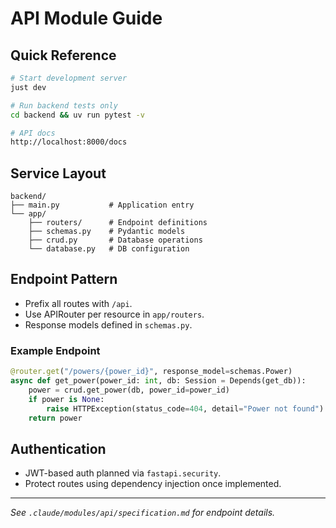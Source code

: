# API Module Guide

## Quick Reference

```bash
# Start development server
just dev

# Run backend tests only
cd backend && uv run pytest -v

# API docs
http://localhost:8000/docs
```

## Service Layout

```
backend/
├── main.py           # Application entry
└── app/
    ├── routers/      # Endpoint definitions
    ├── schemas.py    # Pydantic models
    ├── crud.py       # Database operations
    └── database.py   # DB configuration
```

## Endpoint Pattern

- Prefix all routes with `/api`.
- Use APIRouter per resource in `app/routers`.
- Response models defined in `schemas.py`.

### Example Endpoint

```python
@router.get("/powers/{power_id}", response_model=schemas.Power)
async def get_power(power_id: int, db: Session = Depends(get_db)):
    power = crud.get_power(db, power_id=power_id)
    if power is None:
        raise HTTPException(status_code=404, detail="Power not found")
    return power
```

## Authentication

- JWT-based auth planned via `fastapi.security`.
- Protect routes using dependency injection once implemented.

---
*See `.claude/modules/api/specification.md` for endpoint details.*
